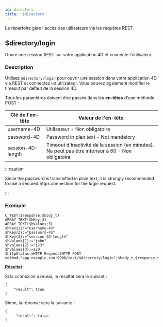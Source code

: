 ```yaml
---
id: directory
title: '$directory'
---
```


Le répertoire gère l'accès des utilisateurs via les requêtes REST.


## $directory/login

Ouvre une session REST sur votre application 4D et connecte l'utilisateur.

### Description

Utilisez `$directory/login` pour ouvrir une session dans votre application 4D via REST et connectez un utilisateur. Vous pouvez également modifier le timeout par défaut de la session 4D.

Tous les paramètres doivent être passés dans les **en-têtes** d'une méthode POST :

| Clé de l'en-tête  | Valeur de l'en-tête                                                                                |
| ----------------- | -------------------------------------------------------------------------------------------------- |
| username-4D       | Utilisateur - Non obligatoire                                                                      |
| password-4D       | Password in plan text - Not mandatory                                                              |
| session-4D-length | Timeout d'inactivité de la session (en minutes). Ne peut pas être inférieur à 60 - Non obligatoire |

:::caution

Since the password is transmitted in plain text, it is strongly recommended to use a secured https connection for the login request.

:::

### Exemple

```4d
C_TEXT($response;$body_t)
ARRAY TEXT($hKey;3)
ARRAY TEXT($hValues;3)
$hKey{1}:="username-4D"
$hKey{2}:="password-4D"
$hKey{3}:="session-4D-length"
$hValues{1}:="john"
$hValues{2}:="123"
$hValues{3}:=120
$httpStatus:=HTTP Request(HTTP POST method;"app.example.com:9000/rest/$directory/login";$body_t;$response;$hKey;$hValues)
```

**Résultat** :

Si la connexion a réussi, le résultat sera le suivant :

```
{
    "result": true
}
```

Sinon, la réponse sera la suivante :

```
{
     "result": false
}
```
